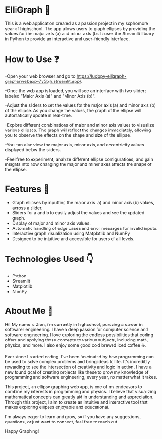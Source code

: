 # ElliGraph :triumph:
This is a web application created as a passion project in my sophomore year of highschool. The app allows users to graph ellipses by providing the values for the major axis (a) and minor axis (b). It uses the Streamlit library in Python to provide an interactive and user-friendly interface.

# How to Use :question:
-Open your web browser and go to https://luxiopy-elligraph-grapherwebapp-7v5bjh.streamlit.app/.

-Once the web app is loaded, you will see an interface with two sliders labeled "Major Axis (a)" and "Minor Axis (b)".

-Adjust the sliders to set the values for the major axis (a) and minor axis (b) of the ellipse. As you change the values, the graph of the ellipse will automatically update in real-time.

-Explore different combinations of major and minor axis values to visualize various ellipses. The graph will reflect the changes immediately, allowing you to observe the effects on the shape and size of the ellipse.

-You can also view the major axis, minor axis, and eccentricity values displayed below the sliders.

-Feel free to experiment, analyze different ellipse configurations, and gain insights into how changing the major and minor axes affects the shape of the ellipse.


# Features :running:
- Graph ellipses by inputting the major axis (a) and minor axis (b) values, across a slider.
- Sliders for a and b to easily adjust the values and see the updated graph.
- Display of major and minor axis values.
- Automatic handling of edge cases and error messages for invalid inputs.
- Interactive graph visualization using Matplotlib and NumPy.
- Designed to be intuitive and accessible for users of all levels.


# Technologies Used :point_down:
- Python
- Streamlit
- Matplotlib
- NumPy


# About Me :wave:

Hi! My name is Zion, i'm currently in highschool, pursuing a career in softwarer engineering. I have a deep passion for computer science and software engineering. I love exploring the endless possibilities that coding offers and applying those concepts to various subjects, including math, physics, and more. I also enjoy some good cold brewed iced coffee :coffee:.

Ever since I started coding, I've been fascinated by how programming can be used to solve complex problems and bring ideas to life. It's incredibly rewarding to see the intersection of creativity and logic in action. I have a new found goal of creating projects like these to grow my knowledge of programming and software engineering, every year, no matter what it takes.

This project, an ellipse graphing web app, is one of my endeavors to combine my interests in programming and physics. I believe that visualizing mathematical concepts can greatly aid in understanding and appreciation. Through this project, I aim to create an intuitive and interactive tool that makes exploring ellipses enjoyable and educational.

I'm always eager to learn and grow, so if you have any suggestions, questions, or just want to connect, feel free to reach out.

Happy Graphing!
